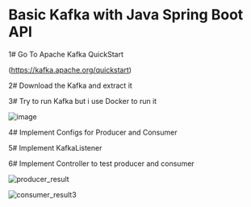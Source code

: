 # Basic Kafka with Java Spring Boot API
1# Go To Apache Kafka QuickStart

(https://kafka.apache.org/quickstart)

2# Download the Kafka and extract it

3# Try to run Kafka but i use Docker to run it

![image](https://github.com/user-attachments/assets/3aaf3ae3-685c-45b5-bab2-313b78da7e2a)

4# Implement Configs for Producer and Consumer

5# Implement KafkaListener

6# Implement Controller to test producer and consumer

![producer_result](https://github.com/user-attachments/assets/a6be3a18-31e1-4582-8f1e-e5c51a9895c8)

![consumer_result3](https://github.com/user-attachments/assets/d92602a0-6ca1-4f6e-b34f-7f009fb1d5b0)
